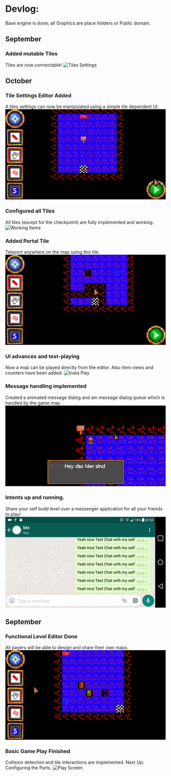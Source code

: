 <h1> Devlog: </h1>
Base engine is done; all Graphics are place holders or Public domain.

<h2> September </h2>

<h3>Added mutable Tiles</h3>
Tiles are now connectable!
<img src="BlogImages/img9.gif" alt="Tiles Settings">

<h2> October </h2>

<h3>Tile Settings Editor Added</h3>
A tiles settings can now be manipulated using a simple tile dependent UI.
<img src="BlogImages/img6.gif" alt="Tiles Settings">

<h3>Configured all Tiles</h3>
All tiles (except for the checkpoint) are fully implemented and working.
<img src="BlogImages/img7.gif" alt="Working Items">

<h3> Added Portal Tile </h3>
Teleport anywhere on the map using this tile.
<img src="BlogImages/img8.gif" alt="Teleport">

<h3> UI advances and test-playing </h3>
Now a map can be played directly from the editor. Also item views and counters have been added.

<img src="BlogImages/img5.gif" alt="Insta Play">

<h3> Message handling implemented </h3>
Created a animated message dialog and am message dialog queue which is handled by the game map.

<img src="BlogImages/img4.gif" alt="Dialog">

<h3> Intents up and running. </h3>
Share your self build level over a messenger application for all your friends to play! 

<img src="BlogImages/img3.gif" alt="Android Intents">

<h2> September </h2>

<h3> Functional Level Editor Done </h3>
All payers will be able to design and share their own maps.

<img src="BlogImages/img1.gif" alt="Level Builder">

<h3> Basic Game Play Finished </h3>
Collision detection and tile interactions are implemented.
Next Up: Configuring the Parts.

<img src="BlogImages/img2.gif" alt="Play Screen">
